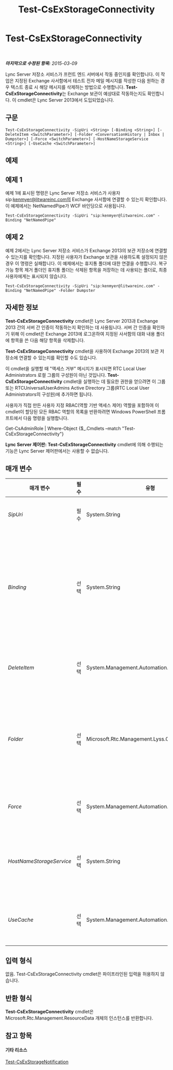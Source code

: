 ﻿---
title: Test-CsExStorageConnectivity
TOCTitle: Test-CsExStorageConnectivity
ms:assetid: 20fda110-5e09-4453-bb7b-a062abaab87f
ms:mtpsurl: https://technet.microsoft.com/ko-kr/library/JJ204740(v=OCS.15)
ms:contentKeyID: 49303035
ms.date: 08/10/2015
mtps_version: v=OCS.15
ms.translationtype: HT
---

# Test-CsExStorageConnectivity

 

_**마지막으로 수정된 항목:** 2015-03-09_

Lync Server 저장소 서비스가 프런트 엔드 서버에서 작동 중인지를 확인합니다. 이 작업은 지정된 Exchange 사서함에서 테스트 전자 메일 메시지를 작성한 다음 원하는 경우 텍스트 종료 시 해당 메시지를 삭제하는 방법으로 수행합니다. **Test-CsExStorageConnectivity**는 Exchange 보관이 예상대로 작동하는지도 확인합니다. 이 cmdlet은 Lync Server 2013에서 도입되었습니다.

## 구문

    Test-CsExStorageConnectivity -SipUri <String> [-Binding <String>] [-DeleteItem <SwitchParameter>] [-Folder <ConversationHistory | Inbox | Dumpster>] [-Force <SwitchParameter>] [-HostNameStorageService <String>] [-UseCache <SwitchParameter>]

## 예제

## 예제 1

예제 1에 표시된 명령은 Lync Server 저장소 서비스가 사용자 sip:kenmyer@litwareinc.com의 Exchange 사서함에 연결할 수 있는지 확인합니다. 이 예제에서는 NetNamedPipe가 WCF 바인딩으로 사용됩니다.

    Test-CsExStorageConnectivity -SipUri "sip:kenmyer@litwareinc.com" -Binding "NetNamedPipe"

## 예제 2

예제 2에서는 Lync Server 저장소 서비스가 Exchange 2013의 보관 저장소에 연결할 수 있는지를 확인합니다. 지정된 사용자가 Exchange 보관을 사용하도록 설정되지 않은 경우 이 명령은 실패합니다. 이 예제에서는 휴지통 폴더에 대한 연결을 수행합니다. 복구 가능 항목 제거 폴더인 휴지통 폴더는 삭제된 항목을 저장하는 데 사용되는 폴더로, 최종 사용자에게는 표시되지 않습니다.

    Test-CsExStorageConnectivity -SipUri "sip:kenmyer@litwareinc.com" -Binding "NetNamedPipe" -Folder Dumpster

## 자세한 정보

**Test-CsExStorageConnectivity** cmdlet은 Lync Server 2013과 Exchange 2013 간의 서버 간 인증이 작동하는지 확인하는 데 사용됩니다. 서버 간 인증을 확인하기 위해 이 cmdlet은 Exchange 2013에 로그온하여 지정된 사서함의 대화 내용 폴더에 항목을 쓴 다음 해당 항목을 삭제합니다.

**Test-CsExStorageConnectivity** cmdlet을 사용하여 Exchange 2013의 보관 저장소에 연결할 수 있는지를 확인할 수도 있습니다.

이 cmdlet을 실행할 때 "액세스 거부" 메시지가 표시되면 RTC Local User Administrators 로컬 그룹의 구성원이 아닌 것입니다. **Test-CsExStorageConnectivity** cmdlet을 실행하는 데 필요한 권한을 얻으려면 이 그룹 또는 RTCUniversalUserAdmins Active Directory 그룹(RTC Local User Administrators의 구성원)에 추가하면 됩니다.

사용자가 직접 만든 사용자 지정 RBAC(역할 기반 액세스 제어) 역할을 포함하여 이 cmdlet이 할당된 모든 RBAC 역할의 목록을 반환하려면 Windows PowerShell 프롬프트에서 다음 명령을 실행합니다.

Get-CsAdminRole | Where-Object {$\_.Cmdlets –match "Test-CsExStorageConnectivity"}

**Lync Server 제어판:** **Test-CsExStorageConnectivity** cmdlet에 의해 수행되는 기능은 Lync Server 제어판에서는 사용할 수 없습니다.

## 매개 변수


<table>
<colgroup>
<col style="width: 25%" />
<col style="width: 25%" />
<col style="width: 25%" />
<col style="width: 25%" />
</colgroup>
<thead>
<tr class="header">
<th>매개 변수</th>
<th>필수</th>
<th>유형</th>
<th>설명</th>
</tr>
</thead>
<tbody>
<tr class="odd">
<td><p><em>SipUri</em></p></td>
<td><p>필수</p></td>
<td><p>System.String</p></td>
<td><p>테스트 항목을 만들 Exchange 2013 사서함의 SIP 주소입니다.</p></td>
</tr>
<tr class="even">
<td><p><em>Binding</em></p></td>
<td><p>선택</p></td>
<td><p>System.String</p></td>
<td><p>WCF(Windows Communication Foundation) 바인딩입니다. WCF 바인딩은 클라이언트와 서비스가 서로 통신하는 데 필요한 전송, 인코딩 및 프로토콜 세부 정보를 결정합니다. 사용 가능한 값은 다음과 같습니다.</p>
<p>* NetNamedPipe</p>
<p>* NetTCP</p></td>
</tr>
<tr class="odd">
<td><p><em>DeleteItem</em></p></td>
<td><p>선택</p></td>
<td><p>System.Management.Automation.SwitchParameter</p></td>
<td><p>이 매개 변수가 있으면 텍스트 종료 시 테스트 항목이 Exchange 2013 사서함에서 삭제됩니다.</p></td>
</tr>
<tr class="even">
<td><p><em>Folder</em></p></td>
<td><p>선택</p></td>
<td><p>Microsoft.Rtc.Management.Lyss.Cmdlets.ExchFolder</p></td>
<td><p>cmdlet이 연결할 Exchange 2013 보관 폴더를 지정합니다. 사용 가능한 값은 다음과 같습니다.</p>
<p>* ConversationHistory</p>
<p>* Inbox</p>
<p>* Dumpster</p></td>
</tr>
<tr class="odd">
<td><p><em>Force</em></p></td>
<td><p>선택</p></td>
<td><p>System.Management.Automation.SwitchParameter</p></td>
<td><p>명령을 실행할 때 발생할 수 있는 심각하지 않은 오류 메시지를 표시하지 않습니다.</p></td>
</tr>
<tr class="even">
<td><p><em>HostNameStorageService</em></p></td>
<td><p>선택</p></td>
<td><p>System.String</p></td>
<td><p>Lync Server 저장소 서비스가 실행 중인 서버의 FQDN(정규화된 도메인 이름)입니다. Binding을 NetTCP로 설정하는 경우 이 매개 변수가 필요합니다.</p></td>
</tr>
<tr class="odd">
<td><p><em>UseCache</em></p></td>
<td><p>선택</p></td>
<td><p>System.Management.Automation.SwitchParameter</p></td>
<td><p>이 매개 변수가 있으면 Exchange 연결 시 캐시된 자동 검색 결과를 사용하도록 cmdlet에 명령합니다.</p></td>
</tr>
</tbody>
</table>


## 입력 형식

없음. Test-CsExStorageConnectivity cmdlet은 파이프라인된 입력을 허용하지 않습니다.

## 반환 형식

**Test-CsExStorageConnectivity** cmdlet은 Microsoft.Rtc.Management.ResourceData 개체의 인스턴스를 반환합니다.

## 참고 항목

#### 기타 리소스

[Test-CsExStorageNotification](test-csexstoragenotification.md)

